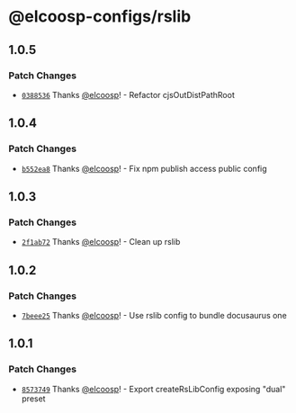 # @elcoosp-configs/rslib

## 1.0.5

### Patch Changes

- [`0388536`](https://github.com/elcoosp/elcoosp-configs/commit/038853633a33040ac18c5ea4ddf3df74460c48af) Thanks [@elcoosp](https://github.com/elcoosp)! - Refactor cjsOutDistPathRoot

## 1.0.4

### Patch Changes

- [`b552ea8`](https://github.com/elcoosp/elcoosp-configs/commit/b552ea83fd1998d50fe84a75c361665ae63f9457) Thanks [@elcoosp](https://github.com/elcoosp)! - Fix npm publish access public config

## 1.0.3

### Patch Changes

- [`2f1ab72`](https://github.com/elcoosp/elcoosp-configs/commit/2f1ab72178a793834d8d58a0b4c6ad125f780f9c) Thanks [@elcoosp](https://github.com/elcoosp)! - Clean up rslib

## 1.0.2

### Patch Changes

- [`7beee25`](https://github.com/elcoosp/elcoosp-configs/commit/7beee252959e8299b9979e8e6d5b510be00b3cbe) Thanks [@elcoosp](https://github.com/elcoosp)! - Use rslib config to bundle docusaurus one

## 1.0.1

### Patch Changes

- [`8573749`](https://github.com/elcoosp/elcoosp-configs/commit/85737499ed179fa5d5a69e3ca1fecb9582344f23) Thanks [@elcoosp](https://github.com/elcoosp)! - Export createRsLibConfig exposing "dual" preset
